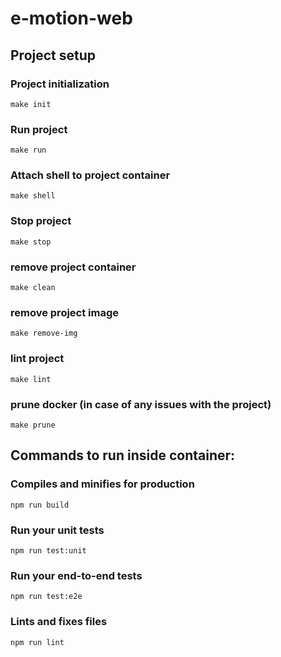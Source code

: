 # e-motion-web

## Project setup
### Project initialization
```
make init
```
### Run project
```
make run
```
### Attach shell to project container
```
make shell
```
### Stop project
```
make stop
```
### remove project container
```
make clean
```
### remove project image
```
make remove-img
```
### lint project
```
make lint
```
### prune docker (in case of any issues with the project)
```
make prune
```
## Commands to run inside container:
### Compiles and minifies for production
```
npm run build
```

### Run your unit tests
```
npm run test:unit
```

### Run your end-to-end tests
```
npm run test:e2e
```

### Lints and fixes files
```
npm run lint
```


